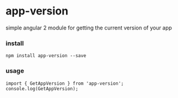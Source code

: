 # app-version

simple angular 2 module for getting the current version of your app

### install

```
npm install app-version --save
```

### usage
```
import { GetAppVersion } from 'app-version';
console.log(GetAppVersion);
```